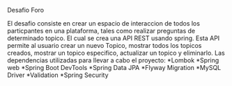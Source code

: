 Desafio Foro

El desafio consiste en crear un espacio de interaccion de todos los particpantes en una plataforma, tales como realizar preguntas de determinado topico. 
El cual se crea una API REST usando spring.
Esta API permite al usuario crear un nuevo Topico, mostrar todos los topicos creados, mostrar un topico especifico, actualizar un topico y eliminarlo.
Las dependencias utilizadas para llevar a cabo el proyecto:
*Lombok
*Spring web
*Spring Boot DevTools
*Spring Data JPA
*Flyway Migration
*MySQL Driver
*Validation
*Spring Security
